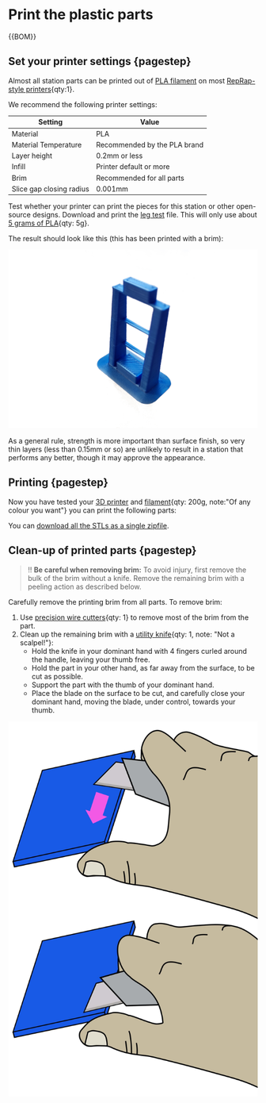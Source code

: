 # Print the plastic parts

{{BOM}}

[PLA filament]: parts/materials/pla_filament.md "{cat:material}"
[RepRap-style printer]: parts/tools/rep-rap.md "{cat:tool}"
[Precision wire cutter]: parts/tools/precision-wire-cutters.md "{cat:tool}"
[Utility knife]: parts/tools/utility-knife.md "{cat:tool}"
[leg test]:models/leg_test.stl "{previewpage}"

## Set your printer settings {pagestep}

Almost all station parts can be printed out of [PLA filament] on most [RepRap-style printers][RepRap-style printer]{qty:1}.

We recommend the following printer settings:

|Setting        |Value          |
|------------   |--             |
|Material       |PLA            |
|Material Temperature |Recommended by the PLA brand|
|Layer height   |0.2mm or less  |
|Infill         |Printer default or more|
|Brim           |Recommended for all parts|
|Slice gap closing radius |0.001mm |

Test whether your printer can print the pieces for this station or other open-source designs. Download and print the [leg test] file. This will only use about [5 grams of PLA][PLA filament]{qty: 5g}.

The result should look like this (this has been printed with a brim):

![](images/just_leg_test.jpg)

As a general rule, strength is more important than surface finish, so very thin layers (less than 0.15mm or so) are unlikely to result in a station that performs any better, though it may approve the appearance.

## Printing {pagestep}

Now you have tested your [3D printer][RepRap-style printer] and [filament][PLA filament]{qty: 200g, note:"Of any colour you want"} you can print the following parts:

You can [download all the STLs as a single zipfile]().

## Clean-up of printed parts {pagestep}

>!! **Be careful when removing brim:** To avoid injury, first remove the bulk of the brim without a knife. Remove the remaining brim with a peeling action as described below.

Carefully remove the printing brim from all parts. To remove brim:

1. Use [precision wire cutters][Precision wire cutter]{qty: 1} to remove most of the brim from the part.
2. Clean up the remaining brim with a [utility knife][Utility knife]{qty: 1, note: "Not a scalpel!"}:
    * Hold the knife in your dominant hand with 4 fingers curled around the handle, leaving your thumb free.
    * Hold the part in your other hand, as far away from the surface, to be cut as possible.
    * Support the part with the thumb of your dominant hand.
    * Place the blade on the surface to be cut, and carefully close your dominant hand, moving the blade, under control, towards your thumb.

![](images/BrimRemoval.jpg)